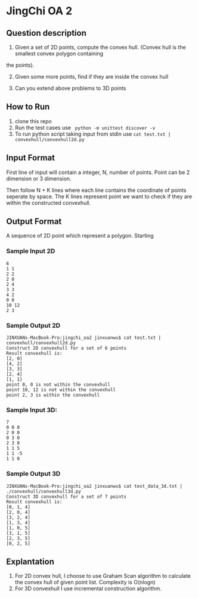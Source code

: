# JingChi OA 2

## Question description

1. Given a set of 2D points, compute the convex hull. (Convex hull is the smallest convex polygon containing

the points).

2. Given some more points, find if they are inside the convex hull

3. Can you extend above problems to 3D points

## How to Run

1. clone this repo
2. Run the test cases use ` python -m unittest discover -v`
3. To run python script taking input from stdin use `cat test.txt | convexhull/convexhull2d.py`
## Input Format

First line of input will contain a integer, N, number of points. Point can be 2 dimension or 3 dimension.

Then follow N + K lines where each line contains the coordinate of points seperate by space. The K lines represent point we want to check if they are within the constructed convexhull. 

## Output Format
A sequence of 2D point which represent a polygon. Starting 

### Sample Input 2D
```
6
1 1
2 2
2 0
2 4
3 3
4 2
0 0
10 12
2 3
```

### Sample Output 2D
```
JINXUANs-MacBook-Pro:jingchi_oa2 jinxuanwu$ cat test.txt | convexhull/convexhull2d.py 
Construct 2D convexhull for a set of 6 points
Result convexhull is: 
[2, 0]
[4, 2]
[3, 3]
[2, 4]
[1, 1]
point 0, 0 is not within the convexhull
point 10, 12 is not within the convexhull
point 2, 3 is within the convexhull
```
### Sample Input 3D:
```
7
0 0 0
2 0 0 
0 3 0
2 3 0
1 1 5
1 1 -5
1 1 0

```
### Sample Output 3D
```
JINXUANs-MacBook-Pro:jingchi_oa2 jinxuanwu$ cat test_data_3d.txt | ./convexhull/convexhull3d.py 
Construct 3D convexhull for a set of 7 points
Result convexhull is: 
[0, 1, 4]
[2, 0, 4]
[3, 2, 4]
[1, 3, 4]
[1, 0, 5]
[3, 1, 5]
[2, 3, 5]
[0, 2, 5]

```
## Explantation
1. For 2D convex hull, I choose to use Graham Scan algorithm to calculate the convex hull of given point list. Complexity is O(nlogn)
2. For 3D convexhull I use incremental construction algorithm.  


 